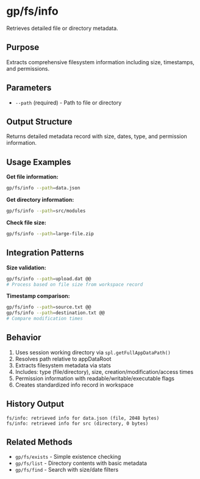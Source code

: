 # gp/fs/info

Retrieves detailed file or directory metadata.

## Purpose
Extracts comprehensive filesystem information including size, timestamps, and permissions.

## Parameters
- `--path` (required) - Path to file or directory

## Output Structure
Returns detailed metadata record with size, dates, type, and permission information.

## Usage Examples

**Get file information:**
```bash
gp/fs/info --path=data.json
```

**Get directory information:**
```bash
gp/fs/info --path=src/modules
```

**Check file size:**
```bash
gp/fs/info --path=large-file.zip
```

## Integration Patterns

**Size validation:**
```bash
gp/fs/info --path=upload.dat @@
# Process based on file size from workspace record
```

**Timestamp comparison:**
```bash
gp/fs/info --path=source.txt @@
gp/fs/info --path=destination.txt @@
# Compare modification times
```

## Behavior
1. Uses session working directory via `spl.getFullAppDataPath()`
2. Resolves path relative to appDataRoot
3. Extracts filesystem metadata via stats
4. Includes: type (file/directory), size, creation/modification/access times
5. Permission information with readable/writable/executable flags
6. Creates standardized info record in workspace

## History Output
```
fs/info: retrieved info for data.json (file, 2048 bytes)
fs/info: retrieved info for src (directory, 0 bytes)
```

## Related Methods
- `gp/fs/exists` - Simple existence checking
- `gp/fs/list` - Directory contents with basic metadata
- `gp/fs/find` - Search with size/date filters